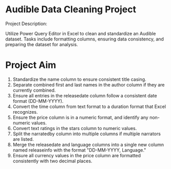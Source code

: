 # Audible Data Cleaning Project

Project Description:

Utilize Power Query Editor in Excel to clean and standardize an Audible dataset. Tasks include formatting columns, ensuring data consistency, and preparing the dataset for analysis.

# Project Aim

1) Standardize the name column to ensure consistent title casing.
2) Separate combined first and last names in the author column if they are currently combined.
3) Ensure all entries in the releasedate column follow a consistent date format (DD-MM-YYYY).
4) Convert the time column from text format to a duration format that Excel recognizes.
5) Ensure the price column is in a numeric format, and identify any non-numeric values.
6) Convert text ratings in the stars column to numeric values.
7) Split the narratedby column into multiple columns if multiple narrators are listed.
8) Merge the releasedate and language columns into a single new column named releaseinfo with the format "DD-MM-YYYY, Language."
9) Ensure all currency values in the price column are formatted consistently with two decimal places.
